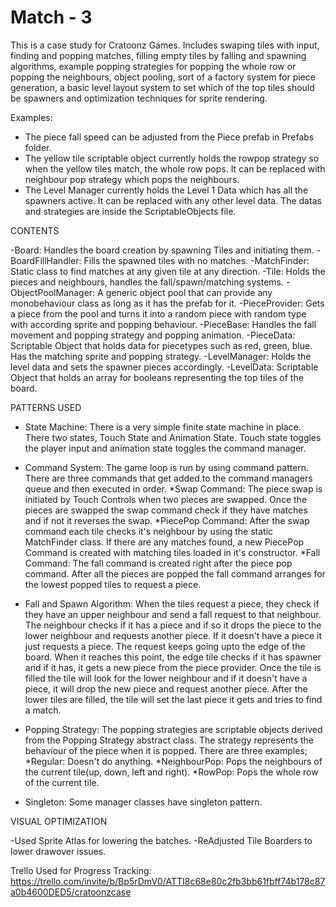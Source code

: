 # Match - 3

This is a case study for Cratoonz Games. Includes swaping tiles with input, finding and popping matches, filling empty tiles by falling and spawning algorithms, example popping strategies for popping the whole row or popping the neighbours, object pooling, sort of a factory system for piece generation, a basic level layout system to set which of the top tiles should be spawners and optimization techniques for sprite rendering.

Examples:
- The piece fall speed can be adjusted from the Piece prefab in Prefabs folder.
- The yellow tile scriptable object currently holds the rowpop strategy so when the yellow tiles match, the whole row pops. It can be replaced with neighbour pop strategy which pops the neighbours.
- The Level Manager currently holds the Level 1 Data which has all the spawners active. It can be replaced with any other level data.
The datas and strategies are inside the ScriptableObjects file.

CONTENTS

-Board: Handles the board creation by spawning Tiles and initiating them.
-BoardFillHandler: Fills the spawned tiles with no matches.
-MatchFinder: Static class to find matches at any given tile at any direction.
-Tile: Holds the pieces and neighbours, handles the fall/spawn/matching systems.
-ObjectPoolManager: A generic object pool that can provide any monobehaviour class as long as it has the prefab for it.
-PieceProvider: Gets a piece from the pool and turns it into a random piece with random type with according sprite and popping behaviour.
-PieceBase: Handles the fall movement and popping strategy and popping animation.
-PieceData: Scriptable Object that holds data for piecetypes such as red, green, blue. Has the matching sprite and popping strategy.
-LevelManager: Holds the level data and sets the spawner pieces accordingly.
-LevelData: Scriptable Object that holds an array for booleans representing the top tiles of the board.


PATTERNS USED

- State Machine:
There is a very simple finite state machine in place. There two states, Touch State and Animation State. Touch state toggles the player input and animation state toggles the command manager.

- Command System:
The game loop is run by using command pattern. There are three commands that get added to the command managers queue and then executed in order.
   *Swap Command: The piece swap is initiated by Touch Controls when two pieces are swapped. Once the pieces are swapped the swap command check if they have matches and if not it reverses the swap.
   *PiecePop Command: After the swap command each tile checks it's neighbour by using the static MatchFinder class. If there are any matches found,  a new                   PiecePop Command is created with matching tiles loaded in it's constructor.
   *Fall Command: The fall command is created right after the piece pop command. After all the pieces are popped the fall command arranges for the lowest popped tiles to     request a piece.
   
- Fall and Spawn Algorithm:
When the tiles request a piece, they check if they have an upper neighbour and send a fall request to that neighbour. The neighbour checks if it has a piece and if so it drops the piece to the lower neighbour and requests another piece. If it doesn't have a piece it just requests a piece. The request keeps going upto the edge of the board. When it reaches this point, the edge tile checks if it has spawner and if it has, it gets a new piece from the piece provider. Once the tile is filled the tile will look for the lower neighbour and if it doesn't have a piece, it will drop the new piece and request another piece. After the lower tiles are filled, the tile will set the last piece it gets and tries to find a match.

- Popping Strategy:
The popping strategies are scriptable objects derived from the Popping Strategy abstract class. The strategy represents the behaviour of the piece when it is popped. There are three examples;
  *Regular: Doesn't do anything.
  *NeighbourPop: Pops the neighbours of the current tile(up, down, left and right).
  *RowPop: Pops the whole row of the current tile.

- Singleton:
Some manager classes have singleton pattern.


VISUAL OPTIMIZATION

-Used Sprite Atlas for lowering the batches.
-ReAdjusted Tile Boarders to lower drawover issues.

Trello Used for Progress Tracking:
https://trello.com/invite/b/Bp5rDmV0/ATTI8c68e80c2fb3bb61fbff74b178c87a0b4600DED5/cratoonzcase
